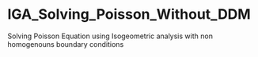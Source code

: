 # IGA_Solving_Poisson_Without_DDM
Solving Poisson Equation using Isogeometric analysis with non homogenouns boundary conditions
